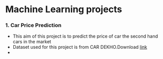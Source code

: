 # Machine Learning projects

### 1. Car Price Prediction
- This aim of this project is to predict the price of car the second hand cars in the market
- Dataset used for this project is from CAR DEKHO.Download [link](https://www.kaggle.com/datasets/nehalbirla/vehicle-dataset-from-cardekho)
- 
